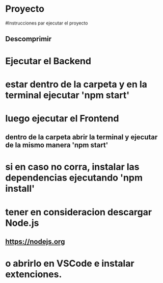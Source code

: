 # Proyecto

#Instrucciones par ejecutar el proyecto

## Descomprimir

# Ejecutar el Backend
# estar dentro de la carpeta y en la terminal ejecutar 'npm start'
# luego ejecutar el Frontend 
## dentro de la carpeta abrir la terminal y ejecutar de la mismo manera 'npm start'
# si en caso no corra, instalar las dependencias ejecutando 'npm install'

# tener en consideracion descargar Node.js
## https://nodejs.org
# o abrirlo en VSCode e instalar extenciones.
# 
